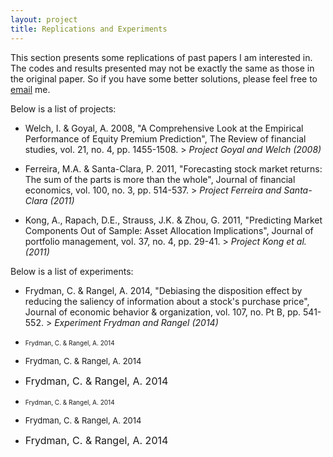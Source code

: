```yaml
---
layout: project
title: Replications and Experiments
---
```


This section presents some replications of past papers I am interested in. The codes and results presented may not be exactly the same as those in the original paper. So if you have some better solutions, please feel free to [email](mailto:hongyi.xu.anu@qq.com) me.

Below is a list of projects:
- Welch, I. & Goyal, A. 2008, "A Comprehensive Look at the Empirical Performance of Equity Premium Prediction", The Review of financial studies, vol. 21, no. 4, pp. 1455-1508. > _Project Goyal and Welch (2008)_

- Ferreira, M.A. & Santa-Clara, P. 2011, "Forecasting stock market returns: The sum of the parts is more than the whole", Journal of financial economics, vol. 100, no. 3, pp. 514-537. > _Project Ferreira and Santa-Clara (2011)_

- Kong, A., Rapach, D.E., Strauss, J.K. & Zhou, G. 2011, "Predicting Market Components Out of Sample: Asset Allocation Implications", Journal of portfolio management, vol. 37, no. 4, pp. 29-41. > _Project Kong et al. (2011)_


Below is a list of experiments:
- Frydman, C. & Rangel, A. 2014, "Debiasing the disposition effect by reducing the saliency of information about a stock's purchase price", Journal of economic behavior & organization, vol. 107, no. Pt B, pp. 541-552. > _Experiment Frydman and Rangel (2014)_


- <font size=1> Frydman, C. & Rangel, A. 2014 </font>
- <font size=2> Frydman, C. & Rangel, A. 2014 </font>
- <font size=3> Frydman, C. & Rangel, A. 2014 </font>

- <font size=1> Frydman, C. & Rangel, A. 2014 </font>

- <font size=2> Frydman, C. & Rangel, A. 2014 </font>

- <font size=3> Frydman, C. & Rangel, A. 2014 </font>


